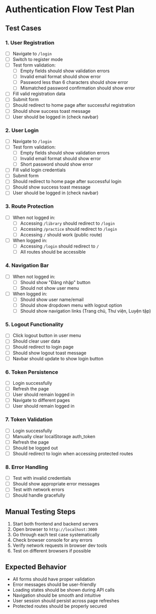# Authentication Flow Test Plan

## Test Cases

### 1. User Registration
- [ ] Navigate to `/login`
- [ ] Switch to register mode
- [ ] Test form validation:
  - [ ] Empty fields should show validation errors
  - [ ] Invalid email format should show error
  - [ ] Password less than 6 characters should show error
  - [ ] Mismatched password confirmation should show error
- [ ] Fill valid registration data
- [ ] Submit form
- [ ] Should redirect to home page after successful registration
- [ ] Should show success toast message
- [ ] User should be logged in (check navbar)

### 2. User Login
- [ ] Navigate to `/login`
- [ ] Test form validation:
  - [ ] Empty fields should show validation errors
  - [ ] Invalid email format should show error
  - [ ] Short password should show error
- [ ] Fill valid login credentials
- [ ] Submit form
- [ ] Should redirect to home page after successful login
- [ ] Should show success toast message
- [ ] User should be logged in (check navbar)

### 3. Route Protection
- [ ] When not logged in:
  - [ ] Accessing `/library` should redirect to `/login`
  - [ ] Accessing `/practice` should redirect to `/login`
  - [ ] Accessing `/` should work (public route)
- [ ] When logged in:
  - [ ] Accessing `/login` should redirect to `/`
  - [ ] All routes should be accessible

### 4. Navigation Bar
- [ ] When not logged in:
  - [ ] Should show "Đăng nhập" button
  - [ ] Should not show user menu
- [ ] When logged in:
  - [ ] Should show user name/email
  - [ ] Should show dropdown menu with logout option
  - [ ] Should show navigation links (Trang chủ, Thư viện, Luyện tập)

### 5. Logout Functionality
- [ ] Click logout button in user menu
- [ ] Should clear user data
- [ ] Should redirect to login page
- [ ] Should show logout toast message
- [ ] Navbar should update to show login button

### 6. Token Persistence
- [ ] Login successfully
- [ ] Refresh the page
- [ ] User should remain logged in
- [ ] Navigate to different pages
- [ ] User should remain logged in

### 7. Token Validation
- [ ] Login successfully
- [ ] Manually clear localStorage auth_token
- [ ] Refresh the page
- [ ] Should be logged out
- [ ] Should redirect to login when accessing protected routes

### 8. Error Handling
- [ ] Test with invalid credentials
- [ ] Should show appropriate error messages
- [ ] Test with network errors
- [ ] Should handle gracefully

## Manual Testing Steps

1. Start both frontend and backend servers
2. Open browser to `http://localhost:3000`
3. Go through each test case systematically
4. Check browser console for any errors
5. Verify network requests in browser dev tools
6. Test on different browsers if possible

## Expected Behavior

- All forms should have proper validation
- Error messages should be user-friendly
- Loading states should be shown during API calls
- Navigation should be smooth and intuitive
- User session should persist across page refreshes
- Protected routes should be properly secured
